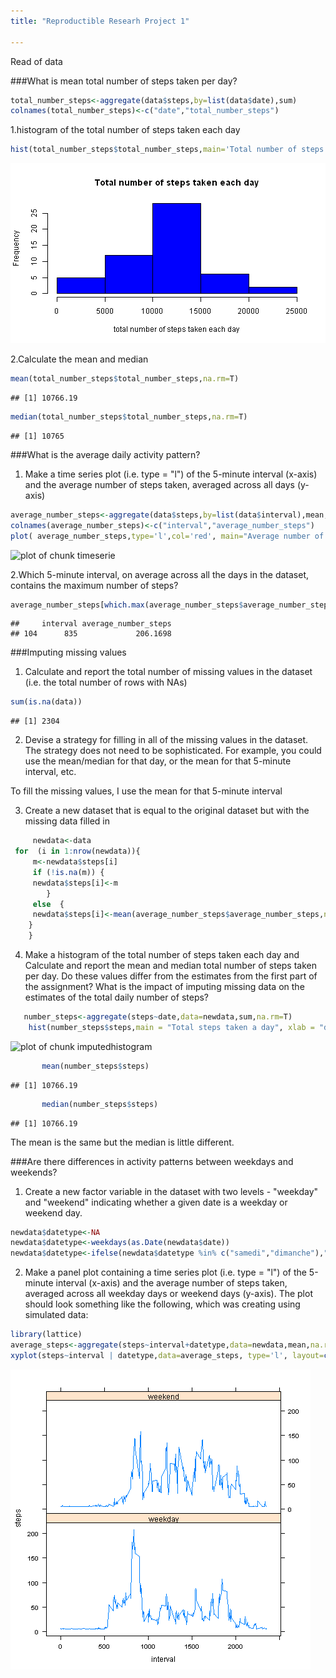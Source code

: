 ```yaml
---
title: "Reproductible Researh Project 1"

---
```

Read of data


###What is mean total number of steps taken per day?


```r
total_number_steps<-aggregate(data$steps,by=list(data$date),sum)
colnames(total_number_steps)<-c("date","total_number_steps")
```

1.histogram of the total number of steps taken each day


```r
hist(total_number_steps$total_number_steps,main='Total number of steps taken each day',xlab='total number of steps taken each day',col='blue')
```

![plot of chunk histogram](figure/histogram.png) 

2.Calculate the mean and median


```r
mean(total_number_steps$total_number_steps,na.rm=T)
```

```
## [1] 10766.19
```

```r
median(total_number_steps$total_number_steps,na.rm=T)
```

```
## [1] 10765
```
###What is the average daily activity pattern?


1.	Make a time series plot (i.e. type = "l") of the 5-minute interval (x-axis) 
and the average number of steps taken, averaged across all days (y-axis)


```r
average_number_steps<-aggregate(data$steps,by=list(data$interval),mean,na.rm=T)
colnames(average_number_steps)<-c("interval","average_number_steps")
plot( average_number_steps,type='l',col='red', main="Average number of steps taken")
```

![plot of chunk timeserie](figure/timeserie.png) 


2.Which 5-minute interval, on average across all the days in the dataset, 
contains the maximum number of steps?
 

```r
average_number_steps[which.max(average_number_steps$average_number_steps),]
```

```
##     interval average_number_steps
## 104      835             206.1698
```

 
###Imputing missing values
 
1.	Calculate and report the total number of missing values 
 in the dataset (i.e. the total number of rows with NAs)
  

```r
sum(is.na(data))
```

```
## [1] 2304
```
  
2.	Devise a strategy for filling in all of the missing values in the dataset. 
The strategy does not need to be sophisticated. For example, you could use the mean/median 
for that day, or the mean for that 5-minute interval, etc.
  
 To fill the missing values, I use  the mean for that 5-minute interval
  
  
3.	Create a new dataset that is equal to the original dataset but with the missing data filled in


```r
     newdata<-data
 for  (i in 1:nrow(newdata)){
     m<-newdata$steps[i]
     if (!is.na(m)) {
     newdata$steps[i]<-m
        }
     else  {
     newdata$steps[i]<-mean(average_number_steps$average_number_steps,na.rm=T)
    }
    }
```
  
 
 
 
4.	Make a histogram of the total number of steps taken each day and Calculate and report the mean and median 
total number of steps taken per day. Do these values differ from the estimates from the first part of the assignment? 
What is the impact of imputing missing data on the estimates of the total daily number of steps? 
  

```r
   number_steps<-aggregate(steps~date,data=newdata,sum,na.rm=T)
    hist(number_steps$steps,main = "Total steps taken a day", xlab = "day", col = "green")
```

![plot of chunk imputedhistogram](figure/imputedhistogram.png) 
     

```r
       mean(number_steps$steps)
```

```
## [1] 10766.19
```

```r
       median(number_steps$steps)    
```

```
## [1] 10766.19
```

The mean is the same but the median is little different.
       

###Are there differences in activity patterns between weekdays and weekends?
       
1.	Create a new factor variable in the dataset with two levels - "weekday" 
and "weekend" indicating whether a given date is a weekday or weekend day.
     

```r
newdata$datetype<-NA
newdata$datetype<-weekdays(as.Date(newdata$date))         
newdata$datetype<-ifelse(newdata$datetype %in% c("samedi","dimanche"),"weekend","weekday" )
```
         


2.	Make a panel plot containing a time series plot (i.e. type = "l") of the 5-minute interval (x-axis) 
and the average number of steps taken, averaged across all weekday days or weekend days (y-axis). 
The plot should look something like the following, which was creating using simulated data:
            
            

```r
library(lattice)
average_steps<-aggregate(steps~interval+datetype,data=newdata,mean,na.rm=T)
xyplot(steps~interval | datetype,data=average_steps, type='l', layout=c(1,2))
```

![plot of chunk timeserieweek](figure/timeserieweek.png) 
         
